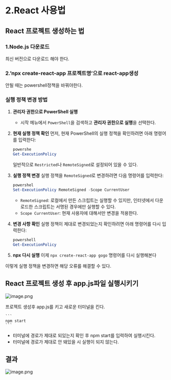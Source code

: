 # 2.React 사용법

## React 프로젝트 생성하는 법

### 1.Node.js 다운로드

최신 버전으로 다운로드 해야 한다.

### 2.’npx create-react-app 프로젝트명’으로 react-app생성

안될 때는 powershell정책을 바꿔야한다.

### 실행 정책 변경 방법

1. **관리자 권한으로 PowerShell 실행**
    - 시작 메뉴에서 `PowerShell`을 검색하고 **관리자 권한으로 실행**을 선택한다.
2. **현재 실행 정책 확인**
먼저, 현재 PowerShell의 실행 정책을 확인하려면 아래 명령어를 입력한다:
    
    ```powershell
    powershe
    Get-ExecutionPolicy
    
    ```
    
    일반적으로 `Restricted`나 `RemoteSigned`로 설정되어 있을 수 있다.
    
3. **실행 정책 변경**
실행 정책을 `RemoteSigned`로 변경하려면 다음 명령어를 입력한다:
    
    ```powershell
    powershel
    Set-ExecutionPolicy RemoteSigned -Scope CurrentUser
    
    ```
    
    - `RemoteSigned`: 로컬에서 만든 스크립트는 실행할 수 있지만, 인터넷에서 다운로드한 스크립트는 서명된 경우에만 실행할 수 있다.
    - `Scope CurrentUser`: 현재 사용자에 대해서만 변경을 적용한다.
4. **변경 사항 확인**
실행 정책이 제대로 변경되었는지 확인하려면 아래 명령어를 다시 입력한다:
    
    ```powershell
    powershell
    Get-ExecutionPolicy
    
    ```
    
5. **npx 다시 실행**
이제 `npx create-react-app gogo` 명령어를 다시 실행해본다

이렇게 실행 정책을 변경하면 해당 오류를 해결할 수 있다.

## React 프로젝트 생성 후 app.js파일 실행시키기

![image.png](attachment:7acd65b9-be42-47d0-ae59-74b802289527:image.png)

프로젝트 생성후 app.js를 키고 새로운 터미널을 킨다.

    ```
    npm start
    ```

- 터미널에 경로가 제대로 되있는지 확인 후 npm start를 입력하여 실행시킨다.
- 터미널에 경로가 제대로 안 돼있을 시 실행이 되지 않는다.

## 결과

![image.png](attachment:292d606a-020e-441e-aae4-2ba14bb0d8ba:image.png)
